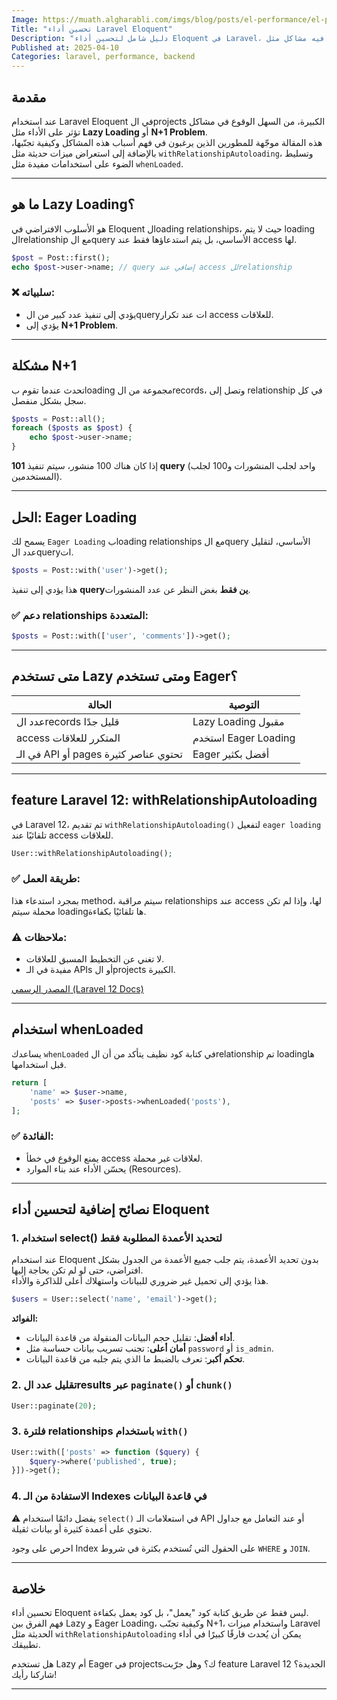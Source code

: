 ```yaml
---
Image: https://muath.algharabli.com/imgs/blog/posts/el-performance/el-performance.png
Title: "تحسين أداء Laravel Eloquent"
Description: "دليل شامل لتحسين أداء Eloquent في Laravel، نشرح فيه مشاكل مثل lazy loading و N+1، ونستعرض طرق الحل مثل eager loading وميزات Laravel 12 الحديثة."
Published at: 2025-04-10
Categories: laravel, performance, backend
---
```


## مقدمة

عند استخدام Laravel Eloquent في الprojects الكبيرة، من السهل الوقوع في مشاكل تؤثر على الأداء مثل **Lazy Loading** أو **N+1 Problem**.  
هذه المقالة موجّهة للمطورين الذين يرغبون في فهم أسباب هذه المشاكل وكيفية تجنّبها، بالإضافة إلى استعراض ميزات حديثة مثل `withRelationshipAutoloading`، وتسليط الضوء على استخدامات مفيدة مثل `whenLoaded`.

---

## ما هو Lazy Loading؟

هو الأسلوب الافتراضي في Eloquent لloading relationships، حيث لا يتم loading الrelationship مع الquery الأساسي، بل يتم استدعاؤها فقط عند access لها.

<div dir="ltr">

```php
$post = Post::first();
echo $post->user->name; // query إضافي عند access للrelationship
```
</div>

### ❌ سلبياته:
- يؤدي إلى تنفيذ عدد كبير من الqueryات عند تكرار access للعلاقات.
- يؤدي إلى **N+1 Problem**.

---

## مشكلة N+1

تحدث عندما تقوم بloading مجموعة من الrecords، وتصل إلى relationship في كل سجل بشكل منفصل.

<div dir="ltr">

```php
$posts = Post::all();
foreach ($posts as $post) {
    echo $post->user->name;
}
```
</div>

إذا كان هناك 100 منشور، سيتم تنفيذ **101 query** (واحد لجلب المنشورات و100 لجلب المستخدمين).

---

## الحل: Eager Loading

يسمح لك `Eager Loading` بloading relationships مع الquery الأساسي، لتقليل عدد الqueryات.

<div dir="ltr">

```php
$posts = Post::with('user')->get();
```
</div>

هذا يؤدي إلى تنفيذ **queryين فقط** بغض النظر عن عدد المنشورات.

### ✅ دعم relationships المتعددة:
<div dir="ltr">

```php
$posts = Post::with(['user', 'comments'])->get();
```
</div>

---

## متى تستخدم Lazy ومتى تستخدم Eager؟

| الحالة | التوصية |
|--------|----------|
| عدد الrecords قليل جدًا | Lazy Loading مقبول |
| access المتكرر للعلاقات | استخدم Eager Loading |
| في الـ API أو pages تحتوي عناصر كثيرة | Eager أفضل بكثير |

---

## feature Laravel 12: withRelationshipAutoloading

في Laravel 12، تم تقديم `withRelationshipAutoloading()` لتفعيل `eager loading` تلقائيًا عند access للعلاقات.

<div dir="ltr">

```php
User::withRelationshipAutoloading();
```
</div>

### ✅ طريقة العمل:
بمجرد استدعاء هذا method، سيتم مراقبة relationships عند access لها، وإذا لم تكن محملة سيتم loadingها تلقائيًا بكفاءة.

### ⚠️ ملاحظات:
- لا تغني عن التخطيط المسبق للعلاقات.
- مفيدة في الـ APIs أو الprojects الكبيرة.

[المصدر الرسمي (Laravel 12 Docs)](https://laravel.com/docs/12.x/eloquent-relationships#preventing-n-plus-one)

---

## استخدام whenLoaded

يساعدك `whenLoaded` في كتابة كود نظيف يتأكد من أن الrelationship تم loadingها قبل استخدامها.

<div dir="ltr">

```php
return [
    'name' => $user->name,
    'posts' => $user->posts->whenLoaded('posts'),
];
```
</div>

### ✅ الفائدة:
- يمنع الوقوع في خطأ access لعلاقات غير محملة.
- يحسّن الأداء عند بناء الموارد (Resources).

---

## نصائح إضافية لتحسين أداء Eloquent

### 1. استخدام select() لتحديد الأعمدة المطلوبة فقط
عند استخدام Eloquent بدون تحديد الأعمدة، يتم جلب جميع الأعمدة من الجدول بشكل افتراضي، حتى لو لم تكن بحاجة إليها.  
هذا يؤدي إلى تحميل غير ضروري للبيانات واستهلاك أعلى للذاكرة والأداء.

<div dir="ltr">

```php
$users = User::select('name', 'email')->get();
```
</div>

**الفوائد:**
- **أداء أفضل**: تقليل حجم البيانات المنقولة من قاعدة البيانات.
- **أمان أعلى**: تجنب تسريب بيانات حساسة مثل `password` أو `is_admin`.
- **تحكم أكبر**: تعرف بالضبط ما الذي يتم جلبه من قاعدة البيانات.

### 2. تقليل عدد الresults عبر `paginate()` أو `chunk()`
<div dir="ltr">

```php
User::paginate(20);
```
</div>

### 3. فلترة relationships باستخدام `with()`
<div dir="ltr">

```php
User::with(['posts' => function ($query) {
    $query->where('published', true);
}])->get();
```
</div>

### 4. الاستفادة من الـ Indexes في قاعدة البيانات



⚠️ يفضل دائمًا استخدام `select()` في استعلامات الـ API أو عند التعامل مع جداول تحتوي على أعمدة كثيرة أو بيانات ثقيلة.


احرص على وجود Index على الحقول التي تُستخدم بكثرة في شروط `WHERE` و `JOIN`.

---


## خلاصة

تحسين أداء Eloquent ليس فقط عن طريق كتابة كود "يعمل"، بل كود يعمل بكفاءة.  
فهم الفرق بين Lazy و Eager Loading، وكيفية تجنّب N+1، واستخدام ميزات Laravel الحديثة مثل `withRelationshipAutoloading` يمكن أن يُحدث فارقًا كبيرًا في أداء تطبيقك.

هل تستخدم Lazy أم Eager في projectsك؟ وهل جرّبت feature Laravel 12 الجديدة؟ شاركنا رأيك!

---
